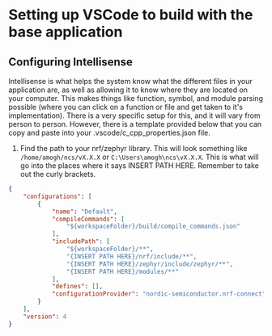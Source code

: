 # Setting up VSCode to build with the base application

## Configuring Intellisense

Intellisense is what helps the system know what the different files in your application are, as well as allowing it to know where they are located on your computer. This makes things like function, symbol, and module parsing possible (where you can click on a function or file and get taken to it's implementation). There is a very specific setup for this, and it will vary from person to person. However, there is a template provided below that you can copy and paste into your .vscode/c_cpp_properties.json file.

1. Find the path to your nrf/zephyr library. This will look something like `/home/amogh/ncs/vX.X.X` or `C:\Users\amogh\ncs\vX.X.X`. This is what will go into the places where it says INSERT PATH HERE. Remember to take out the curly brackets.


```json
{
    "configurations": [
        {
            "name": "Default",
            "compileCommands": [
                "${workspaceFolder}/build/compile_commands.json"
            ],
            "includePath": [
                "${workspaceFolder}/**",
                "{INSERT PATH HERE}/nrf/include/**",
                "{INSERT PATH HERE}/zephyr/include/zephyr/**",
                "{INSERT PATH HERE}/modules/**"
            ],
            "defines": [],
            "configurationProvider": "nordic-semiconductor.nrf-connect"
        }
    ],
    "version": 4
}
```
